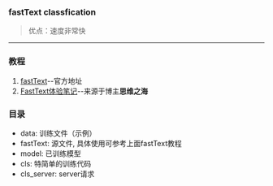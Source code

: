 ### fastText classfication

> 优点：速度非常快

---

### 教程
1. [fastText](https://github.com/facebookresearch/fastText)--官方地址
2. [FastText体验笔记](https://vel.life/fastText%E4%BD%93%E9%AA%8C%E7%AC%94%E8%AE%B0/)--来源于博主**思维之海** 

### 目录
+ data: 训练文件（示例）
+ fastText: 源文件, 具体使用可参考上面fastText教程
+ model: 已训练模型
+ cls: 特简单的训练代码
+ cls_server: server请求
